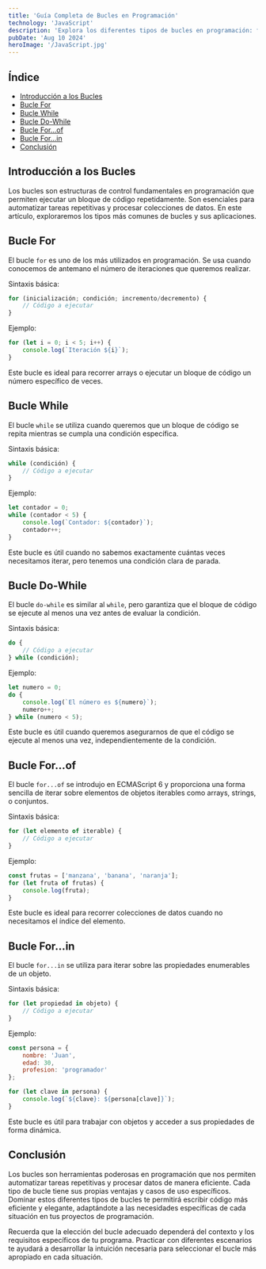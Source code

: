 ```yaml
---
title: 'Guía Completa de Bucles en Programación'
technology: 'JavaScript'
description: 'Explora los diferentes tipos de bucles en programación: for, while, do-while, for...of y for...in. Aprende cuándo y cómo usar cada uno con ejemplos prácticos en JavaScript. Una guía esencial para principiantes y programadores que buscan reforzar sus conocimientos sobre estructuras de control de flujo.'
pubDate: 'Aug 10 2024'
heroImage: '/JavaScript.jpg'
---
```

## Índice
- [Introducción a los Bucles](#introducción-a-los-bucles)
- [Bucle For](#bucle-for)
- [Bucle While](#bucle-while)
- [Bucle Do-While](#bucle-do-while)
- [Bucle For...of](#bucle-forof)
- [Bucle For...in](#bucle-forin)
- [Conclusión](#conclusión)

## Introducción a los Bucles
Los bucles son estructuras de control fundamentales en programación que permiten ejecutar un bloque de código repetidamente. Son esenciales para automatizar tareas repetitivas y procesar colecciones de datos. En este artículo, exploraremos los tipos más comunes de bucles y sus aplicaciones.

## Bucle For
El bucle `for` es uno de los más utilizados en programación. Se usa cuando conocemos de antemano el número de iteraciones que queremos realizar.

Sintaxis básica:
```javascript
for (inicialización; condición; incremento/decremento) {
    // Código a ejecutar
}
```

Ejemplo:
```javascript
for (let i = 0; i < 5; i++) {
    console.log(`Iteración ${i}`);
}
```

Este bucle es ideal para recorrer arrays o ejecutar un bloque de código un número específico de veces.

## Bucle While
El bucle `while` se utiliza cuando queremos que un bloque de código se repita mientras se cumpla una condición específica.

Sintaxis básica:
```javascript
while (condición) {
    // Código a ejecutar
}
```

Ejemplo:
```javascript
let contador = 0;
while (contador < 5) {
    console.log(`Contador: ${contador}`);
    contador++;
}
```

Este bucle es útil cuando no sabemos exactamente cuántas veces necesitamos iterar, pero tenemos una condición clara de parada.

## Bucle Do-While
El bucle `do-while` es similar al `while`, pero garantiza que el bloque de código se ejecute al menos una vez antes de evaluar la condición.

Sintaxis básica:
```javascript
do {
    // Código a ejecutar
} while (condición);
```

Ejemplo:
```javascript
let numero = 0;
do {
    console.log(`El número es ${numero}`);
    numero++;
} while (numero < 5);
```

Este bucle es útil cuando queremos asegurarnos de que el código se ejecute al menos una vez, independientemente de la condición.

## Bucle For...of
El bucle `for...of` se introdujo en ECMAScript 6 y proporciona una forma sencilla de iterar sobre elementos de objetos iterables como arrays, strings, o conjuntos.

Sintaxis básica:
```javascript
for (let elemento of iterable) {
    // Código a ejecutar
}
```

Ejemplo:
```javascript
const frutas = ['manzana', 'banana', 'naranja'];
for (let fruta of frutas) {
    console.log(fruta);
}
```

Este bucle es ideal para recorrer colecciones de datos cuando no necesitamos el índice del elemento.

## Bucle For...in
El bucle `for...in` se utiliza para iterar sobre las propiedades enumerables de un objeto.

Sintaxis básica:
```javascript
for (let propiedad in objeto) {
    // Código a ejecutar
}
```

Ejemplo:
```javascript
const persona = {
    nombre: 'Juan',
    edad: 30,
    profesion: 'programador'
};

for (let clave in persona) {
    console.log(`${clave}: ${persona[clave]}`);
}
```

Este bucle es útil para trabajar con objetos y acceder a sus propiedades de forma dinámica.

## Conclusión
Los bucles son herramientas poderosas en programación que nos permiten automatizar tareas repetitivas y procesar datos de manera eficiente. Cada tipo de bucle tiene sus propias ventajas y casos de uso específicos. Dominar estos diferentes tipos de bucles te permitirá escribir código más eficiente y elegante, adaptándote a las necesidades específicas de cada situación en tus proyectos de programación.

Recuerda que la elección del bucle adecuado dependerá del contexto y los requisitos específicos de tu programa. Practicar con diferentes escenarios te ayudará a desarrollar la intuición necesaria para seleccionar el bucle más apropiado en cada situación.